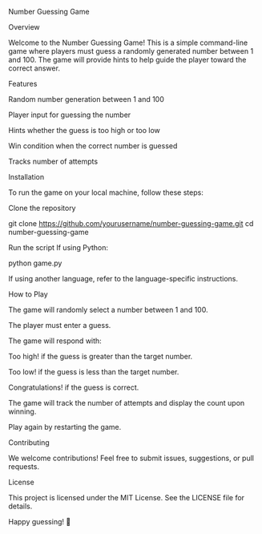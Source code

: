 Number Guessing Game

Overview

Welcome to the Number Guessing Game! This is a simple command-line game where players must guess a randomly generated number between 1 and 100. The game will provide hints to help guide the player toward the correct answer.

Features

Random number generation between 1 and 100

Player input for guessing the number

Hints whether the guess is too high or too low

Win condition when the correct number is guessed

Tracks number of attempts

Installation

To run the game on your local machine, follow these steps:

Clone the repository

git clone https://github.com/yourusername/number-guessing-game.git
cd number-guessing-game

Run the script
If using Python:

python game.py

If using another language, refer to the language-specific instructions.

How to Play

The game will randomly select a number between 1 and 100.

The player must enter a guess.

The game will respond with:

Too high! if the guess is greater than the target number.

Too low! if the guess is less than the target number.

Congratulations! if the guess is correct.

The game will track the number of attempts and display the count upon winning.

Play again by restarting the game.

Contributing

We welcome contributions! Feel free to submit issues, suggestions, or pull requests.

License

This project is licensed under the MIT License. See the LICENSE file for details.

Happy guessing! 🎯


